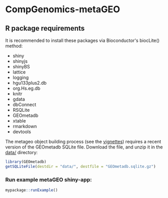 # CompGenomics-metaGEO

## R package requirements
It is recommended to install these packages via Bioconductor's biocLite() method:
* shiny
* shinyjs
* shinyBS
* lattice
* logging
* hgu133plus2.db
* org.Hs.eg.db
* knitr
* gdata
* dbConnect
* RSQLite
* GEOmetadb
* xtable
* rmarkdown
* devtools

The metageo object building process (see the [vignettes](vignettes/)) requires a recent version of the GEOmetadb SQLite file.  Download the file, and unzip it in the [data/](data/) directory:  
```R
library(GEOmetadb)
getSQLiteFile(destdir = "data/", destfile = "GEOmetadb.sqlite.gz")
```


### Run example metaGEO shiny-app:
```R
mypackage::runExample()
```

